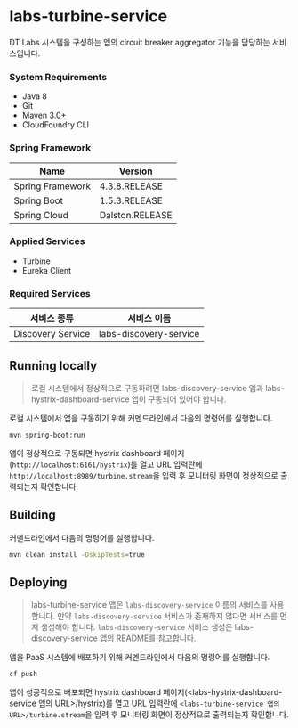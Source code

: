 # labs-turbine-service

DT Labs 시스템을 구성하는 앱의 circuit breaker aggregator 기능을 담당하는 서비스입니다. 


### System Requirements

- Java 8
- Git
- Maven 3.0+
- CloudFoundry CLI


### Spring Framework

| Name             | Version         |
| ---------------- | --------------- |
| Spring Framework | 4.3.8.RELEASE   |
| Spring Boot      | 1.5.3.RELEASE   |
| Spring Cloud     | Dalston.RELEASE |


### Applied Services

- Turbine
- Eureka Client


### Required Services

| 서비스 종류                                                 | 서비스 이름                                                 |
| --------------------------- | --------------------------- |
| Discovery Service           | labs-discovery-service    |


## Running locally

> 로컬 시스템에서 정상적으로 구동하려면 labs-discovery-service 앱과 labs-hystrix-dashboard-service 앱이 구동되어 있어야 합니다.

로컬 시스템에서 앱을 구동하기 위해 커멘드라인에서 다음의 명령어를 실행합니다.
```sh
mvn spring-boot:run
```

앱이 정상적으로 구동되면 hystrix dashboard 페이지(`http://localhost:6161/hystrix`)를 열고 URL 입력란에 `http://localhost:8989/turbine.stream`을 입력 후 모니터링 화면이 정상적으로 출력되는지 확인합니다.


## Building

커멘드라인에서 다음의 명령어를 실행합니다.
```sh
mvn clean install -DskipTests=true
```

## Deploying

> labs-turbine-service 앱은 `labs-discovery-service` 이름의 서비스를 사용합니다. 만약  `labs-discovery-service` 서비스가 존재하지 않다면 서비스를 먼저 생성해야 합니다. `labs-discovery-service` 서비스 생성은 labs-discovery-service 앱의 README를 참고합니다.

앱을 PaaS 시스템에 배포하기 위해 커멘드라인에서 다음의 명령어를 실행합니다.
```sh
cf push
```

앱이 성공적으로 배포되면 hystrix dashboard 페이지(<labs-hystrix-dashboard-service 앱의 URL>/hystrix)를 열고 URL 입력란에 `<labs-turbine-service 앱의 URL>/turbine.stream`을 입력 후 모니터링 화면이 정상적으로 출력되는지 확인합니다.

